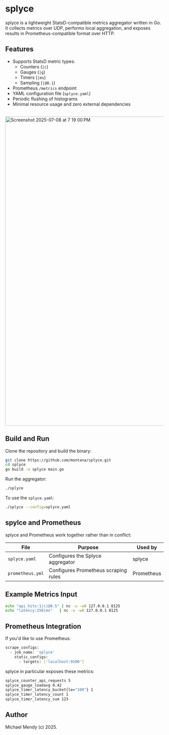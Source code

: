 # splyce

splyce is a lightweight StatsD-compatible metrics aggregator written in Go. It collects metrics over UDP, performs local aggregation, and exposes results in Prometheus-compatible format over HTTP.

## Features

- Supports StatsD metric types:
  - Counters (`|c`)
  - Gauges (`|g`)
  - Timers (`|ms`)
  - Sampling (`|@0.1`)
- Prometheus `/metrics` endpoint
- YAML configuration file (`splyce.yaml`)
- Periodic flushing of histograms
- Minimal resource usage and zero external dependencies

<br>


<img width="983" alt="Screenshot 2025-07-08 at 7 19 00 PM" src="https://github.com/user-attachments/assets/031ba313-ef10-4be1-80b5-4ebc4719e242" />


## Build and Run

Clone the repository and build the binary:

```bash
git clone https://github.com/montana/splyce.git
cd splyce
go build -o splyce main.go
```
Run the aggregator:

```bash
./splyce
```

To use the `splyce.yaml`:

```bash
./splyce --config=splyce.yaml
```

## spylce and Prometheus 

splyce and Prometheus work together rather than in conflict: 

| File             | Purpose                              | Used by    |
| ---------------- | ------------------------------------ | ---------- |
| `splyce.yaml`    | Configures the Splyce aggregator     | splyce     |
| `prometheus.yml` | Configures Prometheus scraping rules | Prometheus |


## Example Metrics Input

```bash
echo "api_hits:1|c|@0.5" | nc -u -w0 127.0.0.1 8125
echo "latency:250|ms"   | nc -u -w0 127.0.0.1 8125
```
## Prometheus Integration

If you'd like to use Prometheus: 

```bash
scrape_configs:
  - job_name: 'splyce'
    static_configs:
      - targets: ['localhost:9100']
```
splyce in particular exposes these metrics:

```bash
splyce_counter_api_requests 5
splyce_gauge_loadavg 0.42
splyce_timer_latency_bucket{le="100"} 1
splyce_timer_latency_count 1
splyce_timer_latency_sum 123
```

## Author
Michael Mendy (c) 2025.
